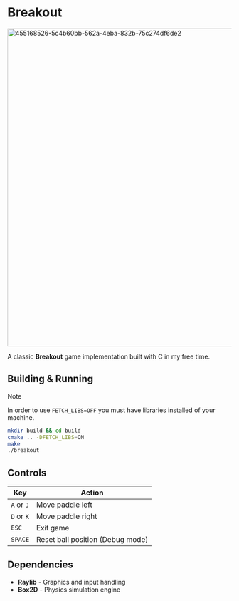 # Breakout

<img width="1274" height="714" alt="455168526-5c4b60bb-562a-4eba-832b-75c274df6de2" src="https://github.com/user-attachments/assets/5288b483-1da1-4478-ab4e-b0c27a450c0e" />

A classic **Breakout** game implementation built with C in my free time.

## Building & Running

> [!NOTE] 
> In order to use `FETCH_LIBS=OFF` you must have libraries installed of your machine.

```bash
mkdir build && cd build
cmake .. -DFETCH_LIBS=ON
make
./breakout
```

## Controls

| Key | Action |
|-----|--------|
| `A` or `J` | Move paddle left |
| `D` or `K` | Move paddle right |
| `ESC` | Exit game |
| `SPACE` | Reset ball position (Debug mode) |

## Dependencies

- **Raylib** - Graphics and input handling
- **Box2D** - Physics simulation engine


